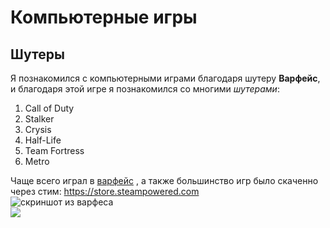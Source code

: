 # Компьютерные игры  
## Шутеры  
Я познакомился с компьютерными играми благодаря шутеру **Варфейс**, и благодаря этой игре я познакомился со многими *шутерами*:  
1. Call of Duty  
2. Stalker  
3. Crysis 
4. Half-Life
5. Team Fortress  
6. Metro  
  
Чаще всего играл в [варфейс](https://ru.warface.com/promo/roulette/new?_1ld=3477087_2051689_5197548541_14179548138_44814253217&_1lp=1&oprtrack=4488&_1lpbf=2&yclid=6761007796598341631) , а также большинство игр было скаченно через стим: <https://store.steampowered.com>  
![скриншот из варфеса](https://sun6-23.userapi.com/s/v1/if2/jkTxpndCS4lbBzbAEeu5SFSHSaLdUSN87fAN50MzZrSuDtaBxIWZbrWZ8KdQQDWhQPkHhI92tjxqacLUFzjY_GPt.jpg?size=1536x1536&quality=96&crop=256,0,1536,1536&ava=1 "логотип_варфейса")  
![](https://cutewallpaper.org/21/pc-master-race-wallpaper/2992446-steam-software-pc-master-race-wallpaper-and-.jpg)
